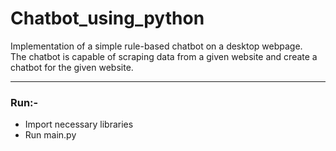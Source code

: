 # Chatbot_using_python


Implementation of a simple rule-based chatbot on a desktop webpage.<br>
The chatbot is capable of scraping data from a given website and create a chatbot for the given website.

---
### Run:-
- Import necessary libraries
- Run main.py
